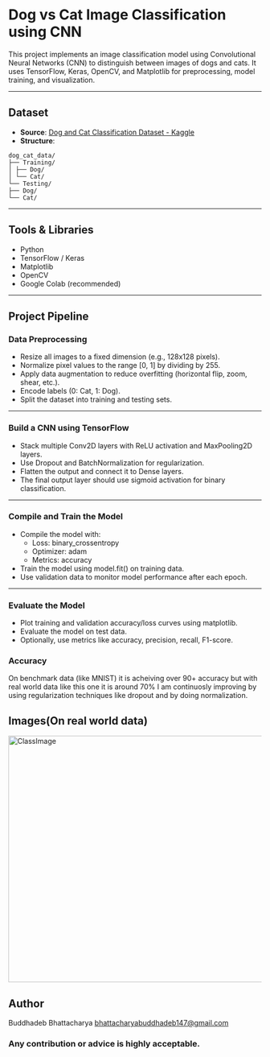 # Dog vs Cat Image Classification using CNN

This project implements an image classification model using Convolutional Neural Networks (CNN) to distinguish between images of dogs and cats. It uses TensorFlow, Keras, OpenCV, and Matplotlib for preprocessing, model training, and visualization.

---

##  Dataset

- **Source**: [Dog and Cat Classification Dataset - Kaggle](https://www.kaggle.com/datasets/salader/dog-and-cat-classification-dataset)
- **Structure**:
```
dog_cat_data/
├── Training/
│ ├── Dog/
│ └── Cat/
└── Testing/
├── Dog/
└── Cat/
```

---

##  Tools & Libraries

- Python
- TensorFlow / Keras
- Matplotlib
- OpenCV
- Google Colab (recommended)

---

##  Project Pipeline

###  Data Preprocessing
- Resize all images to a fixed dimension (e.g., 128x128 pixels).
- Normalize pixel values to the range [0, 1] by dividing by 255.
- Apply data augmentation to reduce overfitting (horizontal flip, zoom, shear, etc.).
- Encode labels (0: Cat, 1: Dog).
- Split the dataset into training and testing sets.

---

###  Build a CNN using TensorFlow
- Stack multiple Conv2D layers with ReLU activation and MaxPooling2D layers.
- Use Dropout and BatchNormalization for regularization.
- Flatten the output and connect it to Dense layers.
- The final output layer should use sigmoid activation for binary classification.

---

###  Compile and Train the Model
- Compile the model with:
  - Loss: binary_crossentropy
  - Optimizer: adam
  - Metrics: accuracy
- Train the model using model.fit() on training data.
- Use validation data to monitor model performance after each epoch.

---

###  Evaluate the Model
- Plot training and validation accuracy/loss curves using matplotlib.
- Evaluate the model on test data.
- Optionally, use metrics like accuracy, precision, recall, F1-score.

### Accuracy

On benchmark data (like MNIST) it is acheiving over 90+ accuracy but with real world data like this one it is around 70%
I am continuosly improving by using regularization techniques like dropout and by doing normalization.

## Images(On real world data)
<img width="1189" height="490" alt="ClassImage" src="https://github.com/user-attachments/assets/21c00c7a-99a5-4f0a-95bd-15c3d026058f" />


## Author

Buddhadeb Bhattacharya 
bhattacharyabuddhadeb147@gmail.com

### Any contribution or advice is highly acceptable.



